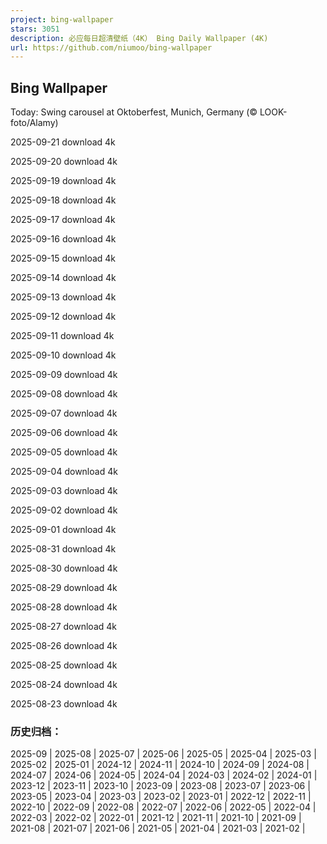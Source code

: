 ```yaml
---
project: bing-wallpaper
stars: 3051
description: 必应每日超清壁纸（4K） Bing Daily Wallpaper (4K)
url: https://github.com/niumoo/bing-wallpaper
---
```


Bing Wallpaper
--------------

Today: Swing carousel at Oktoberfest, Munich, Germany (© LOOK-foto/Alamy)

2025-09-21 download 4k

2025-09-20 download 4k

2025-09-19 download 4k

2025-09-18 download 4k

2025-09-17 download 4k

2025-09-16 download 4k

2025-09-15 download 4k

2025-09-14 download 4k

2025-09-13 download 4k

2025-09-12 download 4k

2025-09-11 download 4k

2025-09-10 download 4k

2025-09-09 download 4k

2025-09-08 download 4k

2025-09-07 download 4k

2025-09-06 download 4k

2025-09-05 download 4k

2025-09-04 download 4k

2025-09-03 download 4k

2025-09-02 download 4k

2025-09-01 download 4k

2025-08-31 download 4k

2025-08-30 download 4k

2025-08-29 download 4k

2025-08-28 download 4k

2025-08-27 download 4k

2025-08-26 download 4k

2025-08-25 download 4k

2025-08-24 download 4k

2025-08-23 download 4k

### 历史归档：

2025-09 | 2025-08 | 2025-07 | 2025-06 | 2025-05 | 2025-04 | 2025-03 | 2025-02 | 2025-01 | 2024-12 | 2024-11 | 2024-10 | 2024-09 | 2024-08 | 2024-07 | 2024-06 | 2024-05 | 2024-04 | 2024-03 | 2024-02 | 2024-01 | 2023-12 | 2023-11 | 2023-10 | 2023-09 | 2023-08 | 2023-07 | 2023-06 | 2023-05 | 2023-04 | 2023-03 | 2023-02 | 2023-01 | 2022-12 | 2022-11 | 2022-10 | 2022-09 | 2022-08 | 2022-07 | 2022-06 | 2022-05 | 2022-04 | 2022-03 | 2022-02 | 2022-01 | 2021-12 | 2021-11 | 2021-10 | 2021-09 | 2021-08 | 2021-07 | 2021-06 | 2021-05 | 2021-04 | 2021-03 | 2021-02 |
